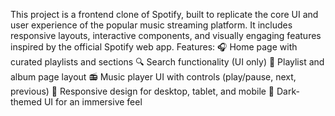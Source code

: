 This project is a frontend clone of Spotify, built to replicate the core UI and user experience of the popular music streaming platform. It includes responsive layouts, interactive components, and visually engaging features inspired by the official Spotify web app.
 Features:
🎧 Home page with curated playlists and sections
🔍 Search functionality (UI only)
🎵 Playlist and album page layout
📻 Music player UI with controls (play/pause, next, previous)
📱 Responsive design for desktop, tablet, and mobile
🌙 Dark-themed UI for an immersive feel
